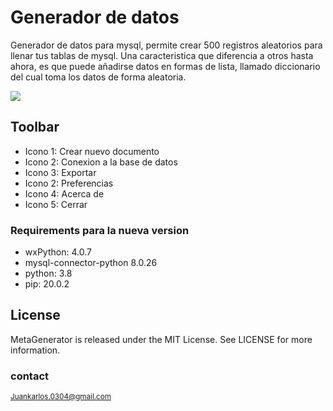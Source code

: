 # Generador de datos
Generador de datos para mysql, permite crear 500 registros aleatorios para llenar tus tablas de mysql. Una caracteristica que diferencia a otros hasta ahora, es que puede añadirse datos en formas de lista, llamado diccionario del cual toma los datos de forma aleatoria.

<a href="" target="_blank"><img src="https://github.com/pacpac1992/MetaGenerador/blob/master/main.png"/></a>

## Toolbar
<ul>
    <li>Icono 1: Crear nuevo documento</li>
    <li>Icono 2: Conexion a la base de datos</li>
    <li>Icono 3: Exportar</li>
    <li>Icono 2: Preferencias</li>
    <li>Icono 4: Acerca de</li>
    <li>Icono 5: Cerrar</li>
</ul>

### Requirements para la nueva version
<ul>
	<li>wxPython:                  4.0.7</li>
	<li>mysql-connector-python     8.0.26</li>
	<li>python:                    3.8 </li>
	<li>pip:                       20.0.2</li>
</ul>

<h2>License</h2>
MetaGenerator is released under the MIT License. See LICENSE for more information.




### contact
<small>Juankarlos.0304@gmail.com</small>
